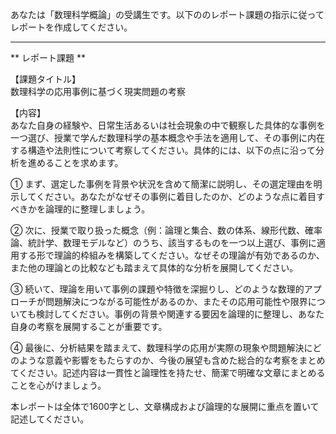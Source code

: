 あなたは「数理科学概論」の受講生です。以下ののレポート課題の指示に従ってレポートを作成してください。

---------------------------------------
** レポート課題 **

【課題タイトル】  
数理科学の応用事例に基づく現実問題の考察

【内容】  
あなた自身の経験や、日常生活あるいは社会現象の中で観察した具体的な事例を一つ選び、授業で学んだ数理科学の基本概念や手法を適用して、その事例に内在する構造や法則性について考察してください。具体的には、以下の点に沿って分析を進めることを求めます。  

① まず、選定した事例を背景や状況を含めて簡潔に説明し、その選定理由を明示してください。あなたがなぜその事例に着目したのか、どのような点に着目すべきかを論理的に整理しましょう。  

② 次に、授業で取り扱った概念（例：論理と集合、数の体系、線形代数、確率論、統計学、数理モデルなど）のうち、該当するものを一つ以上選び、事例に適用する形で理論的枠組みを構築してください。なぜその理論が有効であるのか、また他の理論との比較なども踏まえて具体的な分析を展開してください。  

③ 続いて、理論を用いて事例の課題や特徴を深掘りし、どのような数理的アプローチが問題解決につながる可能性があるのか、またその応用可能性や限界についても検討してください。事例の背景や関連する要因を論理的に整理し、あなた自身の考察を展開することが重要です。  

④ 最後に、分析結果を踏まえて、数理科学の応用が実際の現象や問題解決にどのような意義や影響をもたらすのか、今後の展望も含めた総合的な考察をまとめてください。記述内容は一貫性と論理性を持たせ、簡潔で明確な文章にまとめることを心がけましょう。  

本レポートは全体で1600字とし、文章構成および論理的な展開に重点を置いて記述してください。